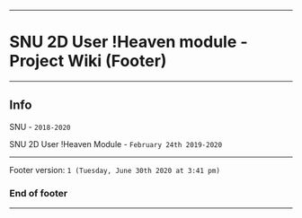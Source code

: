 
***

# SNU 2D User !Heaven module - Project Wiki (Footer)

***

## Info

SNU - `2018-2020`

SNU 2D User !Heaven Module - `February 24th 2019-2020`

***

Footer version: `1 (Tuesday, June 30th 2020 at 3:41 pm)`

### End of footer

***
